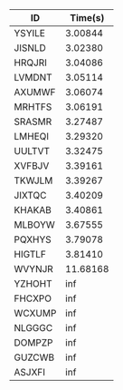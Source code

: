 |ID|Time(s)|
|-|-|
|YSYILE|3.00844|
|JISNLD|3.02380|
|HRQJRI|3.04086|
|LVMDNT|3.05114|
|AXUMWF|3.06074|
|MRHTFS|3.06191|
|SRASMR|3.27487|
|LMHEQI|3.29320|
|UULTVT|3.32475|
|XVFBJV|3.39161|
|TKWJLM|3.39267|
|JIXTQC|3.40209|
|KHAKAB|3.40861|
|MLBOYW|3.67555|
|PQXHYS|3.79078|
|HIGTLF|3.81410|
|WVYNJR|11.68168|
|YZHOHT|inf|
|FHCXPO|inf|
|WCXUMP|inf|
|NLGGGC|inf|
|DOMPZP|inf|
|GUZCWB|inf|
|ASJXFI|inf|
